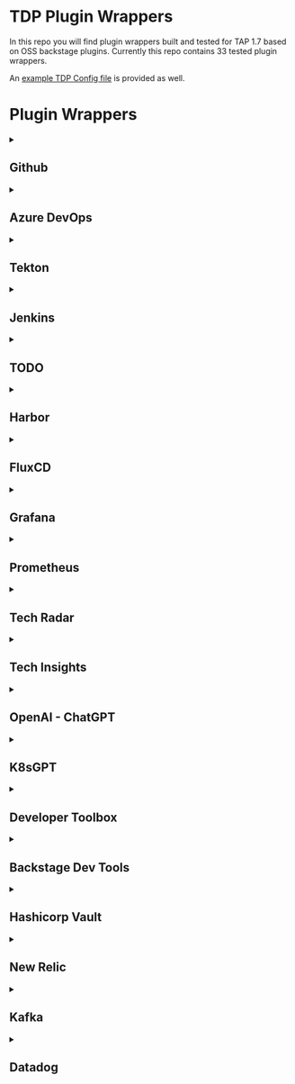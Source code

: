 # TDP Plugin Wrappers
In this repo you will find plugin wrappers built and tested for TAP 1.7 based on OSS backstage plugins.
Currently this repo contains 33 tested plugin wrappers.
  
An [example TDP Config file](./sample-tdp-config-file.yaml) is provided as well.  

# Plugin Wrappers
<details>
  <summary><h2>Github</h2></summary>
<details>
  <summary><h3>Github Insights</h3></summary>  
  
  * [Wrapper Code](./plugins/github-insights-wrapper)  
  * [Source Plugin Repo](https://github.com/RoadieHQ/roadie-backstage-plugins/blob/main/plugins/frontend/backstage-plugin-github-insights/README.md)  
  * [Published Package](https://www.npmjs.com/package/@vrabbi/github-insights-wrapper)

<details>
  <summary>Required Configuration</summary>

  This plugin requires configuring:
  1. [Github Authentication](https://backstage.io/docs/auth/github/provider)
  2. [Github Integration](https://backstage.io/docs/integrations/github/locations)

</details>
<details>
  <summary>Annotations</summary>

  Required annotations:  
  * github.com/project-slug  
  
  Optional annotations:  
  * github.com/project-readme-path

</details>
</details>
<details>
  <summary><h3>Github Pull Requests</h3></summary>  
  
  * [Wrapper Code](./plugins/github-pull-requests-wrapper)
  * [Source Plugin Repo](https://github.com/RoadieHQ/roadie-backstage-plugins/blob/main/plugins/frontend/backstage-plugin-github-pull-requests/README.md)  
  * [Published Package](https://www.npmjs.com/package/@vrabbi/github-pull-requests-wrapper)

<details>
  <summary>Required Configuration</summary>

  This plugin requires configuring:
  1. [Github Authentication](https://backstage.io/docs/auth/github/provider)
  2. [Github Integration](https://backstage.io/docs/integrations/github/locations)

</details>
<details>
  <summary>Annotations</summary>

  Required annotations:  
  * github.com/project-slug  
  
  Optional annotations:  
  * roadie-backstage-pull-requests/default-filter

</details>
</details>
<details>
  <summary><h3>Github Issues</h3></summary>  
  
  * [Wrapper Code](./plugins/github-issues-wrapper)
  * [Source Plugin Repo](https://github.com/backstage/backstage/blob/master/plugins/github-issues/README.md)  
  * [Published Package](https://www.npmjs.com/package/@vrabbi/github-issues-wrapper)

<details>
  <summary>Required Configuration</summary>

  This plugin requires configuring:
  1. [Github Authentication](https://backstage.io/docs/auth/github/provider)
  2. [Github Integration](https://backstage.io/docs/integrations/github/locations)

</details>
<details>
  <summary>Annotations</summary>

  Required annotations:  
  * github.com/project-slug  

</details>
</details>
<details>
  <summary><h3>Github Actions</h3></summary>  
  
  * [Wrapper Code](./plugins/github-actions-wrapper)
  * [Source Plugin Repo](https://github.com/backstage/backstage/blob/master/plugins/github-actions/README.md)  
  * [Published Package](https://www.npmjs.com/package/@vrabbi/github-actions-wrapper)

<details>
  <summary>Required Configuration</summary>

  This plugin requires configuring:
  1. [Github Authentication](https://backstage.io/docs/auth/github/provider)
  2. [Github Integration](https://backstage.io/docs/integrations/github/locations)

</details>
<details>
  <summary>Annotations</summary>

  Required annotations:  
  * github.com/project-slug  

</details>
</details>
<details>
  <summary><h3>Github Security Insights</h3></summary>  
  
  * [Wrapper Code](./plugins/security-insights-wrapper)
  * [Source Plugin Repo](https://github.com/RoadieHQ/roadie-backstage-plugins/blob/main/plugins/frontend/backstage-plugin-security-insights/README.md)  
  * [Published Package](https://www.npmjs.com/package/@vrabbi/security-insights-wrapper)

<details>
  <summary>Required Configuration</summary>

  This plugin requires configuring:
  1. [Github Authentication](https://backstage.io/docs/auth/github/provider)
  2. [Github Integration](https://backstage.io/docs/integrations/github/locations)

</details>
<details>
  <summary>Annotations</summary>

  Required annotations:  
  * github.com/project-slug  

</details>
</details>
</details> 
<details>
  <summary><h2>Azure DevOps</h2></summary>
<details>
  <summary><h3>Frontend Plugin</h3></summary>
  
  * [Wrapper Code](./plugins/azure-devops-wrapper)
  * [Source Plugin Repo](https://github.com/backstage/backstage/blob/master/plugins/azure-devops/README.md)
  * [Published Package](https://www.npmjs.com/package/@vrabbi/azure-devops-wrapper)

<details>
  <summary>Required Configuration</summary>    

  This plugin requires configuring the backend plugin

</details>
<details>
  <summary>Annotations</summary>

  Required Annotations:  
  * dev.azure.com/project-repo
    
  Optional Annotations:
  * dev.azure.com/project
  * dev.azure.com/build-definition

</details>
</details>
<details>
  <summary><h3>Backend Plugin</h3></summary>
  
  * [Wrapper Code](./plugins/azure-devops-wrapper-backend)
  * [Source Plugin Repo](https://github.com/backstage/backstage/blob/master/plugins/azure-devops-backend/README.md)
  * [Published Package](https://www.npmjs.com/package/@vrabbi/azure-devops-wrapper-backend)

<details>
  <summary>Required Configuration</summary>    
  
  This plugin requires a dedicated Azure DevOps stanza:  
  ```yaml
  azureDevOps:
    host: dev.azure.com
    token: AZURE_TOKEN
    organization: my-company
  ```  
  Configuration Details:  
  * host and token can be the same as the ones used for the integration section
  * AZURE_TOKEN should be replaced with a Personal Access Token with read access to both Code and Build
  * organization is your Azure DevOps Services (cloud) Organization name or for Azure DevOps Server (on-premise) this will be your Collection name  

</details>
</details>
</details>
<details>
  <summary><h2>Tekton</h2></summary>
<details>
  <summary><h3>Frontend Plugin</h3></summary>
  
  * [Wrapper Code](./plugins/tekton-wrapper)
  * [Source Plugin Repo](https://github.com/janus-idp/backstage-plugins/blob/main/plugins/tekton/README.md)
  * [Published Package](https://www.npmjs.com/package/@vrabbi/tekton-wrapper)

<details>
  <summary>Required Configuration</summary>    

  This plugin has no extra dependencies

</details>
<details>
  <summary>Annotations</summary>

  Required Annotations:  
  * backstage.io/kubernetes-label-selector or  backstage.io/kubernetes-id
  * janus-idp.io/tekton
    
  Optional Annotations:
  * backstage.io/kubernetes-namespace

</details>
</details>
</details>
<details>
  <summary><h2>Jenkins</h2></summary>
<details>
  <summary><h3>Frontend Plugin</h3></summary>
  
  * [Wrapper Code](./plugins/jenkins-wrapper)
  * [Source Plugin Repo](https://github.com/backstage/backstage/blob/master/plugins/jenkins/README.md)
  * [Published Package](https://www.npmjs.com/package/@vrabbi/jenkins-wrapper)

<details>
  <summary>Required Configuration</summary>    

  This plugin requires configuring the backend plugin

</details>
<details>
  <summary>Annotations</summary>

  Required Annotations:  
  * jenkins.io/job-full-name
    
</details>
</details>
<details>
  <summary><h3>Backend Plugin</h3></summary>
  
  * [Wrapper Code](./plugins/jenkins-wrapper-backend)
  * [Source Plugin Repo](https://github.com/backstage/backstage/blob/master/plugins/jenkins-backend/README.md)
  * [Published Package](https://www.npmjs.com/package/@vrabbi/jenkins-wrapper-backend)

<details>
  <summary>Required Configuration</summary>    
  
  This plugin needs a dedicated jenkins stanza which has multiple formats based on your use case:  
  #### Simgle Jenkins Server
  ```yaml
  jenkins:
    baseUrl: https://jenkins.example.com
    username: backstage-bot
    apiKey: 123456789abcdef0123456789abcedf012
  ```
  #### Multiple Jenkins Servers
  ```yaml
  jenkins:
    instances:
    - name: default
      baseUrl: https://jenkins.example.com
      username: backstage-bot
      apiKey: 123456789abcdef0123456789abcedf012
    - name: departmentFoo
      baseUrl: https://jenkins-foo.example.com
      username: backstage-bot
      apiKey: 123456789abcdef0123456789abcedf012
```  
  Configuration Details:  
  * when using multiple jenkins servers, the value of the component annotation when referencing a jenkins server which is not named default must be in the format \<JENKINS CONFIG NAME\>:\<FOLDER\>/\<JOB\>. if the name section is not added, the default jenkins server will be used.  

</details>
</details>
</details>
<details>
  <summary><h2>TODO</h2></summary>
<details>
  <summary><h3>Frontend Plugin</h3></summary>
  
  * [Wrapper Code](./plugins/todo-wrapper)
  * [Source Plugin Repo](https://github.com/backstage/backstage/blob/master/plugins/todo/README.md)
  * [Published Package](https://www.npmjs.com/package/@vrabbi/todo-wrapper)

<details>
  <summary>Required Configuration</summary>    

  This plugin requires configuring the backend plugin

</details>
<details>
  <summary>Annotations</summary>

  Optional Annotations:  
  * backstage.io/source-location
    
</details>
</details>
<details>
  <summary><h3>Backend Plugin</h3></summary>
  
  * [Wrapper Code](./plugins/todo-wrapper-backend)
  * [Source Plugin Repo](https://github.com/backstage/backstage/blob/master/plugins/todo-backend/README.md)
  * [Published Package](https://www.npmjs.com/package/@vrabbi/todo-wrapper-backend)

<details>
  <summary>Required Configuration</summary>    
  
  This plugin has no needed configuration.

</details>
</details>
</details>
<details>
  <summary><h2>Harbor</h2></summary>
<details>
  <summary><h3>Frontend Plugin</h3></summary>
  
  * [Wrapper Code](./plugins/harbor-wrapper)
  * [Source Plugin Repo](https://github.com/container-registry/backstage-plugin-harbor/blob/master/README.md)
  * [Published Package](https://www.npmjs.com/package/@vrabbi/harbor-wrapper)

<details>
  <summary>Required Configuration</summary>    

  This plugin requires configuring the backend plugin

</details>
<details>
  <summary>Annotations</summary>

  Required Annotations:  
  * goharbor.io/repository-slug
    
</details>
</details>
<details>
  <summary><h3>Backend Plugin</h3></summary>
  
  * [Wrapper Code](./plugins/harbor-wrapper-backend)
  * [Source Plugin Repo](https://github.com/container-registry/backstage-plugin-harbor-backend)
  * [Published Package](https://www.npmjs.com/package/@vrabbi/harbor-wrapper-backend)

<details>
  <summary>Required Configuration</summary>    
  
  under app_config in TAP GUI section you must add the following:
  ```yaml
  harbor:
    baseUrl: https://YOUR_HARBOR_FQDN #! Required
    username: YOUR_HARBOR_USER #! Required
    password: YOUR_HARBOR_USER #! Required
  ```
  
</details>
</details>
</details>
<details>
  <summary><h2>FluxCD</h2></summary>
<details>
  <summary><h3>Frontend Plugin</h3></summary>
  
  * [Wrapper Code](./plugins/flux-wrapper)
  * [Source Plugin Repo](https://github.com/weaveworks/weaveworks-backstage/blob/main/plugins/backstage-plugin-flux/README.md)
  * [Published Package](https://www.npmjs.com/package/@vrabbi/flux-wrapper)

<details>
  <summary>Required Configuration</summary>    

  This plugin has no extra dependencies

</details>
<details>
  <summary>Annotations</summary>

  Required Annotations:  
  * backstage.io/kubernetes-label-selector or backstage.io/kubernetes-id
    
  Optional Annotations:
  * backstage.io/kubernetes-namespace

</details>
</details>
</details>
<details>
  <summary><h2>Grafana</h2></summary>
<details>
  <summary><h3>Frontend Plugin</h3></summary>
  
  * [Wrapper Code](./plugins/grafana-wrapper)
  * [Source Plugin Repo](https://github.com/K-Phoen/backstage-plugin-grafana)
  * [Published Package](https://www.npmjs.com/package/@vrabbi/grafana-wrapper)

<details>
  <summary>Required Configuration</summary>    

  under app_config we must add values to the proxy section as well as a dedicated section for Grafana:  
  ```yaml
  proxy:
    '/grafana/api':
      # May be a public or an internal DNS
      target: https://YOUR_GRAFANA_FQDN
      headers:
        Authorization: Bearer YOUR_GRAFANA_TOKEN
  
  grafana:
    # Publicly accessible domain
    domain: https://YOUR_GRAFANA_FQDN
  
    # Is unified alerting enabled in Grafana?
    # See: https://grafana.com/blog/2021/06/14/the-new-unified-alerting-system-for-grafana-everything-you-need-to-know/
    # Optional. Default: false
    unifiedAlerting: false
  ```
  
</details>
<details>
  <summary>Annotations</summary>

  Required Annotations:  
  * grafana/dashboard-selector

</details>
</details>
</details>
<details>
  <summary><h2>Prometheus</h2></summary>
<details>
  <summary><h3>Frontend Plugin</h3></summary>
  
  * [Wrapper Code](./plugins/prometheus-wrapper)
  * [Source Plugin Repo](https://github.com/RoadieHQ/roadie-backstage-plugins/blob/main/plugins/frontend/backstage-plugin-prometheus/README.md)
  * [Published Package](https://www.npmjs.com/package/@vrabbi/prometheus-wrapper)

<details>
  <summary>Required Configuration</summary>    

  under app_config we must add values to the proxy section as well as a dedicated section for prometheus:
  ```yaml
  proxy:
    '/prometheus/api':
      # url to the api and path of your hosted prometheus instance
      target: http://YOUR_PROMETHEUS_FQDN_INCLUDING_PORT/api/v1/
      changeOrigin: true
      secure: false
  
  # Defaults to /prometheus/api and can be omitted if proxy is configured for that url
  prometheus:
    proxyPath: /prometheus/api
    uiUrl: http://YOUR_PROMETHEUS_FQDN_INCLUDING_PORT
  ```
  
</details>
<details>
  <summary>Annotations</summary>

  Required Annotations:  
  * prometheus.io/rule

</details>
</details>
</details>
<details>
  <summary><h2>Tech Radar</h2></summary>
<details>
  <summary><h3>Frontend Plugin</h3></summary>
  
  * [Wrapper Code](./plugins/tech-radar-wrapper)
  * [Source Plugin Repo](https://github.com/backstage/backstage/blob/master/plugins/tech-radar/README.md)
  * [Published Package](https://www.npmjs.com/package/@vrabbi/tech-radar-wrapper)
  
</details>
</details>
<details>
  <summary><h2>Tech Insights</h2></summary>
<details>
  <summary><h3>Frontend Plugin</h3></summary>
  
  * [Wrapper Code](./plugins/tech-insights-wrapper)
  * [Source Plugin Repo](https://github.com/backstage/backstage/blob/master/plugins/tech-insights/README.md)
  * [Published Package](https://www.npmjs.com/package/@vrabbi/tech-insights-wrapper)

<details>
  <summary>Required Configuration</summary>    

  This plugin requires configuring the backend plugin

</details>
</details>
<details>
  <summary><h3>Backend Plugin</h3></summary>
  
  * [Wrapper Code](./plugins/tech-insights-wrapper-backend)
  * [Source Plugin Repo](https://github.com/backstage/backstage/blob/master/plugins/tech-insights-backend/README.md)
  * [Published Package](https://www.npmjs.com/package/@vrabbi/tech-insights-wrapper-backend)

</details>
</details>
<details>
  <summary><h2>OpenAI - ChatGPT</h2></summary>
<details>
  <summary><h3>Frontend Plugin</h3></summary>
  
  * [Wrapper Code](./plugins/chatgpt-wrapper)
  * [Source Plugin Repo](https://github.com/enfuse/backstage-chatgpt-plugin/blob/main/README.md)
  * [Published Package](https://www.npmjs.com/package/@vrabbi/chatgpt-wrapper)

<details>
  <summary>Required Configuration</summary>    

  This plugin requires configuring the backend plugin

</details>
</details>
<details>
  <summary><h3>Backend Plugin</h3></summary>
  
  * [Wrapper Code](./plugins/chatgpt-wrapper-backend)
  * [Source Plugin Repo](https://github.com/enfuse/backstage-chatgpt-backend/blob/master/README.md)
  * [Published Package](https://www.npmjs.com/package/@vrabbi/chatgpt-wrapper-backend)

<details>
  <summary>Required Configuration</summary>    
  
  under app_config in TAP GUI section you must add the following:  
  ```yaml
  openai:
    apiKey: YOUR_OPENAI_API_KEY #! Required
    baseURL: #! (OPTIONAL) - Defaults to https://api.openai.com/v1 which is the public OpenAI endpoint
  ```  

</details>
</details>
</details>
<details>
  <summary><h2>K8sGPT</h2></summary>
<details>
  <summary><h3>Frontend Plugin</h3></summary>
  
  * [Wrapper Code](./plugins/k8s-gpt-wrapper)
  * [Source Plugin Repo](https://github.com/suxess-it/backstage-plugin-k8sgpt/blob/main/README.md)
  * [Published Package](https://www.npmjs.com/package/@vrabbi/k8s-gpt-wrapper)
  
</details>
</details>
<details>
  <summary><h2>Developer Toolbox</h2></summary>
<details>
  <summary><h3>Frontend Plugin</h3></summary>
  
  * [Wrapper Code](./plugins/dev-toolbox-wrapper)
  * [Source Plugin Repo](https://github.com/drodil/backstage-plugin-toolbox/blob/main/README.md)
  * [Published Package](https://www.npmjs.com/package/@vrabbi/dev-toolbox-wrapper)
  
</details>
</details>
<details>
  <summary><h2>Backstage Dev Tools</h2></summary>
<details>
  <summary><h3>Frontend Plugin</h3></summary>
  
  * [Wrapper Code](./plugins/backstage-devtools-wrapper)
  * [Source Plugin Repo](https://github.com/backstage/backstage/blob/master/plugins/devtools/README.md)
  * [Published Package](https://www.npmjs.com/package/@vrabbi/backstage-devtools-wrapper)

<details>
  <summary>Required Configuration</summary>    
  
  This plugin requires configuring the backend plugin
</details>
</details>
<details>
  <summary><h3>Backend Plugin</h3></summary>
  
  * [Wrapper Code](./plugins/backstage-devtools-wrapper-backend)
  * [Source Plugin Repo](https://github.com/backstage/backstage/blob/master/plugins/devtools-backend/README.md)
  * [Published Package](https://www.npmjs.com/package/@vrabbi/backstage-devtools-wrapper-backend)

</details>
</details>
<details>
  <summary><h2>Hashicorp Vault</h2></summary>
<details>
  <summary><h3>Frontend Plugin</h3></summary>
  
  * [Wrapper Code](./plugins/vault-wrapper)
  * [Source Plugin Repo](https://github.com/backstage/backstage/blob/master/plugins/vault/README.md)
  * [Published Package](https://www.npmjs.com/package/@vrabbi/vault-wrapper)

<details>
  <summary>Required Configuration</summary>    
  
  This plugin requires configuring the backend plugin

</details>
<details>
  <summary>Annotations</summary>

  Required Annotations:  
  * vault.io/secrets-path
    
</details>
</details>
<details>
  <summary><h3>Backend Plugin</h3></summary>
  
  * [Wrapper Code](./plugins/vault-wrapper-backend)
  * [Source Plugin Repo](https://github.com/backstage/backstage/blob/master/plugins/vault-backend/README.md)
  * [Published Package](https://www.npmjs.com/package/@vrabbi/vault-wrapper-backend)

<details>
  <summary>Required Configuration</summary>    
  
  under app_config we must add a dedicated section for our Vault configuration:
  ```yaml
  vault:
    baseUrl: http://your-internal-vault-url.svc
    publicUrl: https://your-vault-url.example.com
    token: <VAULT_TOKEN>
    secretEngine: 'customSecretEngine' # Optional. By default it uses 'secrets'. Can be overwritten by the annotation of the entity
    kvVersion: <kv-version> # Optional. The K/V version that your instance is using. The available options are '1' or '2'
    schedule: # Optional. If the token renewal is enabled this schedule will be used instead of the hourly one
      frequency: { hours: 1 }
      timeout: { hours: 1 }
  ```
  
</details>
</details>
</details>
<details>
  <summary><h2>New Relic</h2></summary>
<details>
  <summary><h3>New Relic APM</h3></summary>  
  
  * [Wrapper Code](./plugins/newrelic-apm-wrapper)  
  * [Source Plugin Repo](https://github.com/backstage/backstage/blob/master/plugins/newrelic/README.md)  
  * [Published Package](https://www.npmjs.com/package/@vrabbi/newrelic-apm-wrapper)

<details>
  <summary>Required Configuration</summary>

  under app_config we must add values to the proxy section:
  ```yaml
  proxy:
    '/newrelic/apm/api':
      target: "https://api.newrelic.com/v2"
      headers:
        X-Api-Key: YOURN_NEWRELIC_USER_API_KEY
      allowedHeaders:
        - "link"
  ```

</details>
<details>
  <summary>Annotations</summary>

  This plugin has no needed annotations.

</details>
</details>
<details>
  <summary><h3>New Relic Dashboards</h3></summary>  
  
  * [Wrapper Code](./plugins/newrelic-dashboard-wrapper)
  * [Source Plugin Repo](https://github.com/backstage/backstage/blob/master/plugins/newrelic-dashboard/README.md)  
  * [Published Package](https://www.npmjs.com/package/@vrabbi/newrelic-dashboard-wrapper)

<details>
  <summary>Required Configuration</summary>

  under app_config we must add values to the proxy section:
  ```yaml
  proxy:
    '/newrelic/api':
      target: "https://api.newrelic.com/v2"
      headers:
        X-Api-Key: YOURN_NEWRELIC_USER_API_KEY
  ```

</details>
<details>
  <summary>Annotations</summary>

  Required annotations:  
  * newrelic.com/dashboard-guid

</details>
</details>
</details>
<details>
  <summary><h2>Kafka</h2></summary>
<details>
  <summary><h3>Frontend Plugin</h3></summary>  
  
  * [Wrapper Code](./plugins/kafka-wrapper)  
  * [Source Plugin Repo](https://github.com/backstage/backstage/blob/master/plugins/kafka/README.md)  
  * [Published Package](https://www.npmjs.com/package/@vrabbi/kafka-wrapper)

<details>
  <summary>Required Configuration</summary>
  
  This plugin requires the related backend plugin.

</details>
<details>
  <summary>Annotations</summary>

  Required annotations:
  * kafka.apache.org/consumer-groups

  Optional annotations:
  * kafka.apache.org/dashboard-urls

</details>
</details>
<details>
  <summary><h3>Backend Plugin</h3></summary>  
  
  * [Wrapper Code](./plugins/kafka-wrapper-backend)
  * [Source Plugin Repo](https://github.com/backstage/backstage/blob/master/plugins/kafka-backend/README.md)  
  * [Published Package](https://www.npmjs.com/package/@vrabbi/kafka-wrapper-backend)

<details>
  <summary>Required Configuration</summary>

  under app_config we must add a dedicated kafka section:
  ```yaml
  kafka:
    clientId: YOUR_CLIUENT_ID
    clusters:
      - name: CLUSTER_NAME
        brokers:
          - BROKER_ADDRESS:BROKER_PORT
        ssl: true # Optional
        sasl: # Optional
          mechanism: plain # or 'scram-sha-256' or 'scram-sha-512' # Optional
          username: my-username # Optional
          password: my-password # Optional
  ```

</details>
</details>
</details>
<details>
  <summary><h2>Datadog</h2></summary>
<details>
  <summary><h3>Frontend Plugin</h3></summary>

  * [Wrapper Code](./plugins/datadog-wrapper)
  * [Source Plugin Repo](https://github.com/RoadieHQ/roadie-backstage-plugins/blob/main/plugins/frontend/backstage-plugin-datadog/README.md)
  * [Published Package](https://www.npmjs.com/package/@vrabbi/datadog-wrapper)

<details>
  <summary>Required Configuration</summary> 

  No required configuration for this plugin.
  
</details>
<details>
  <summary>Annotations</summary>

  Required Annotations:
  * datadoghq.com/dashboard-url

  Optional annotations:
  * datadoghq.com/graph-token
  * datadoghq.com/site

</details>
</details>
</details>
